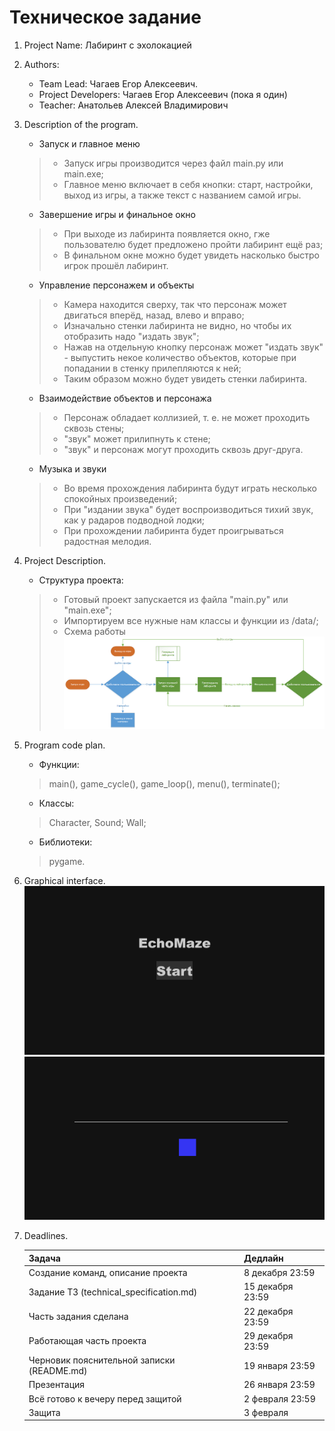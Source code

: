 # Техническое задание

1. Project Name: Лабиринт с эхолокацией
2. Authors:
    - Team Lead: Чагаев Егор Алексеевич.
    - Project Developers: Чагаев Егор Алексеевич (пока я один)
    - Teacher: Анатольев Алексей Владимирович
3. Description of the program.
    - Запуск и главное меню
   > - Запуск игры производится через файл main.py или main.exe;
   > - Главное меню включает в себя кнопки: старт, настройки, выход из игры, а также текст с названием самой игры.
    - Завершение игры и финальное окно
   > - При выходе из лабиринта появляется окно, гже пользователю будет предложено пройти лабиринт ещё раз;
   > - В финальном окне можно будет увидеть насколько быстро игрок прошёл лабиринт.
    - Управление персонажем и объекты
   > - Камера находится сверху, так что персонаж может двигаться вперёд, назад, влево и вправо;
   > - Изначально стенки лабиринта не видно, но чтобы их отобразить надо "издать звук";
   > - Нажав на отдельную кнопку персонаж может "издать звук" - выпустить некое количество объектов, которые при
       попадании в стенку прилепляются к ней;
   > - Таким образом можно будет увидеть стенки лабиринта.
    - Взаимодействие объектов и персонажа
   > - Персонаж обладает коллизией, т. е. не может проходить сквозь стены;
   > - "звук" может прилипнуть к стене;
   > - "звук" и персонаж могут проходить сквозь друг-друга.
    - Музыка и звуки
   > - Во время прохождения лабиринта будут играть несколько спокойных произведений;
   > - При "издании звука" будет воспроизводиться тихий звук, как у радаров подводной лодки;
   > - При прохождении лабиринта будет проигрываться радостная мелодия.
4. Project Description.
    - Структура проекта:
   > - Готовый проект запускается из файла "main.py" или "main.exe";
   > - Импортируем все нужные нам классы и функции из /data/;
   > - Схема работы ![](scheme_of_work.png)
5. Program code plan.
    - Функции:
   > main(), game_cycle(), game_loop(), menu(), terminate();
    - Классы:
   > Character, Sound; Wall;
    - Библиотеки:
   > pygame.
6. Graphical interface.
    ![](graphical_interface1.png)
    ![](graphical_interface2.png)
7. Deadlines.

   | Задача                                     | Дедлайн          |
   |--------------------------------------------|------------------|
   | Создание команд, описание проекта          | 8 декабря 23:59  |
   | Задание ТЗ (technical_specification.md)    | 15 декабря 23:59 |
   | Часть задания сделана                      | 22 декабря 23:59 |
   | Работающая часть проекта                   | 29 декабря 23:59 |
   | Черновик пояснительной записки (README.md) | 19 января 23:59  |
   | Презентация                                | 26 января 23:59  |
   | Всё готово к вечеру перед защитой          | 2 февраля 23:59  |
   | Защита                                     | 3 февраля        |
